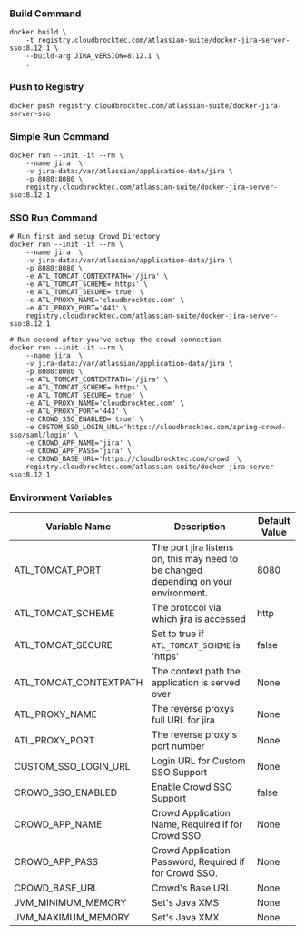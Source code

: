 ### Build Command
```shell
docker build \
    -t registry.cloudbrocktec.com/atlassian-suite/docker-jira-server-sso:8.12.1 \
    --build-arg JIRA_VERSION=8.12.1 \
    .
```

### Push to Registry
```shell
docker push registry.cloudbrocktec.com/atlassian-suite/docker-jira-server-sso
```

### Simple Run Command
```shell
docker run --init -it --rm \
    --name jira  \
    -v jira-data:/var/atlassian/application-data/jira \
    -p 8080:8080 \
    registry.cloudbrocktec.com/atlassian-suite/docker-jira-server-sso:8.12.1
```

### SSO Run Command
```shell
# Run first and setup Crowd Directory
docker run --init -it --rm \
    --name jira  \
    -v jira-data:/var/atlassian/application-data/jira \
    -p 8080:8080 \
    -e ATL_TOMCAT_CONTEXTPATH='/jira' \
    -e ATL_TOMCAT_SCHEME='https' \
    -e ATL_TOMCAT_SECURE='true' \
    -e ATL_PROXY_NAME='cloudbrocktec.com' \
    -e ATL_PROXY_PORT='443' \
    registry.cloudbrocktec.com/atlassian-suite/docker-jira-server-sso:8.12.1

# Run second after you've setup the crowd connection
docker run --init -it --rm \
    --name jira  \
    -v jira-data:/var/atlassian/application-data/jira \
    -p 8080:8080 \
    -e ATL_TOMCAT_CONTEXTPATH='/jira' \
    -e ATL_TOMCAT_SCHEME='https' \
    -e ATL_TOMCAT_SECURE='true' \
    -e ATL_PROXY_NAME='cloudbrocktec.com' \
    -e ATL_PROXY_PORT='443' \
    -e CROWD_SSO_ENABLED='true' \
    -e CUSTOM_SSO_LOGIN_URL='https://cloudbrocktec.com/spring-crowd-sso/saml/login' \
    -e CROWD_APP_NAME='jira' \
    -e CROWD_APP_PASS='jira' \
    -e CROWD_BASE_URL='https://cloudbrocktec.com/crowd' \
    registry.cloudbrocktec.com/atlassian-suite/docker-jira-server-sso:8.12.1
```

### Environment Variables
| Variable Name | Description | Default Value |
| --- | --- | --- |
| ATL_TOMCAT_PORT | The port jira listens on, this may need to be changed depending on your environment. | 8080 |
| ATL_TOMCAT_SCHEME | The protocol via which jira is accessed | http |
| ATL_TOMCAT_SECURE | Set to true if `ATL_TOMCAT_SCHEME` is 'https' | false |
| ATL_TOMCAT_CONTEXTPATH | The context path the application is served over | None |
| ATL_PROXY_NAME | The reverse proxys full URL for jira | None |
| ATL_PROXY_PORT | The reverse proxy's port number | None |
| CUSTOM_SSO_LOGIN_URL | Login URL for Custom SSO Support | None |
| CROWD_SSO_ENABLED | Enable Crowd SSO Support | false |
| CROWD_APP_NAME | Crowd Application Name, Required if for Crowd SSO. | None |
| CROWD_APP_PASS | Crowd Application Password, Required if for Crowd SSO. | None |
| CROWD_BASE_URL | Crowd's Base URL | None |
| JVM_MINIMUM_MEMORY | Set's Java XMS | None |
| JVM_MAXIMUM_MEMORY | Set's Java XMX | None |